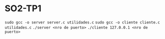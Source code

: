 # SO2-TP1
```sudo gcc -o server server.c utilidades.c```
```sudo gcc -o cliente cliente.c utilidades.c```
```./server <nro de puerto>```
```./cliente 127.0.0.1 <nro de puerto>```

